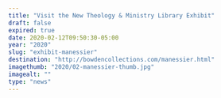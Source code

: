 ```yaml
---
title: "Visit the New Theology & Ministry Library Exhibit"
draft: false
expired: true
date: 2020-02-12T09:50:30-05:00
year: "2020"
slug: "exhibit-manessier"
destination: "http://bowdencollections.com/manessier.html"
imagethumb: "2020/02-manessier-thumb.jpg"
imagealt: ""
type: "news"
---
```


